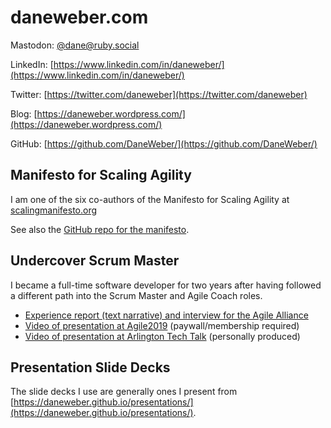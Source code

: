 # daneweber.com

Mastodon: <a rel="me" href="https://ruby.social/@dane">@dane@ruby.social</a>

LinkedIn: [https://www.linkedin.com/in/daneweber/](https://www.linkedin.com/in/daneweber/)

Twitter: [https://twitter.com/daneweber](https://twitter.com/daneweber)

Blog: [https://daneweber.wordpress.com/](https://daneweber.wordpress.com/)

GitHub: [https://github.com/DaneWeber/](https://github.com/DaneWeber/)

## Manifesto for Scaling Agility

I am one of the six co-authors of the Manifesto for Scaling Agility at [scalingmanifesto.org](https://scalingmanifesto.org/)

See also the [GitHub repo for the manifesto](https://github.com/manifestoforscalingagility/ManifestoForScalingAgility.github.io).

## Undercover Scrum Master

I became a full-time software developer for two years after having followed a different path into the Scrum Master and Agile Coach roles.

- [Experience report (text narrative) and interview for the Agile Alliance](https://www.agilealliance.org/resources/experience-reports/undercover-scrum-master/)
- [Video of presentation at Agile2019](https://www.agilealliance.org/resources/sessions/undercover-scrum-master/) (paywall/membership required)
- [Video of presentation at Arlington Tech Talk](https://www.youtube.com/watch?v=pU_LvP8DTv4&t=3s) (personally produced)

## Presentation Slide Decks

The slide decks I use are generally ones I present from [https://daneweber.github.io/presentations/](https://daneweber.github.io/presentations/).

<!-- TODO: Continuous Modernization -->
<!-- TODO: GAO Agile guide -->
<!-- TODO: Presentations site -->
<!-- TODO: hypothetical company -->
<!-- TODO: feedback loop engineering -->
